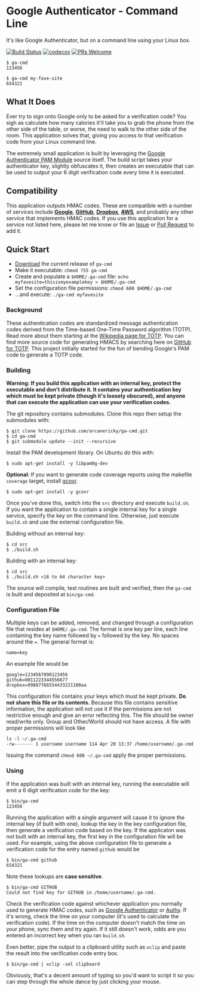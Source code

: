 # Google Authenticator - Command Line

It's like Google Authenticator, but on a command line using your Linux box.

[![Build Status](https://travis-ci.com/arcanericky/ga-cmd.svg?branch=master)](https://travis-ci.com/arcanericky/ga-cmd)
[![codecov](https://codecov.io/gh/arcanericky/ga-cmd/branch/master/graph/badge.svg)](https://codecov.io/gh/arcanericky/ga-cmd)
[![PRs Welcome](https://img.shields.io/badge/PRs-welcome-brightgreen.svg)](http://makeapullrequest.com)

```
$ ga-cmd
123456

$ ga-cmd my-fave-site
654321
```


## What It Does
Ever try to sign onto Google only to be asked for a verification code? You sigh as calculate how many calories it'll take you to grab the phone from the other side of the table, or worse, the need to walk to the other side of the room. This application solves that, giving you access to that verification code from your Linux command line.

The extremely small application is built by leveraging the [Google Authenticator PAM Module](https://github.com/google/google-authenticator-libpam) source itself. The build script takes your authenticator key, slightly obfuscates it, then creates an executable that can be used to output your 6 digit verification code every time it is executed.

## Compatibility
This application outputs HMAC codes. These are compatible with a number of services include [**Google**](https://accounts.google.com/signin), [**GitHub**](https://github.com/login), [**Dropbox**](https://www.dropbox.com/en_GB/login), [**AWS**](https://aws.amazon.com/marketplace/management/signin), and probably any other service that implements HMAC codes. If you use this application for a service not listed here, please let me know or file an [Issue](https://github.com/arcanericky/ga-cmd/issues) or [Pull Request](https://github.com/arcanericky/ga-cmd/pulls) to add it.

## Quick Start
- [Download](https://github.com/arcanericky/ga-cmd/releases) the current release of `ga-cmd`
- Make it executable: `chmod 755 ga-cmd`
- Create and populate a `$HOME/.ga-cmd` file: `echo myfavesite=thisismyexamplekey > $HOME/.ga-cmd`
- Set the configuration file permissions: `chmod 600 $HOME/.ga-cmd`
- ...and execute: `./ga-cmd myfavesite`

### Background
These authentication codes are standardized message authentication codes derived from the Time-based One-Time Password algorithm (TOTP). Read more about them starting at the [Wikipedia page for TOTP](https://en.wikipedia.org/wiki/Time-based_One-time_Password_algorithm). You can find more source code for generating HMACS by searching here on [GitHub for TOTP](https://github.com/search?q=totp). This project initially started for the fun of bending Google's PAM code to generate a TOTP code.

### Building

**Warning: If you build this application with an internal key, protect the executable and don't distribute it. It contains your authentication key which must be kept private (though it's loosely obscured), and anyone that can execute the application can use your verification codes.**

The git repository contains submodules. Clone this repo then setup the submodules with:
```
$ git clone https://github.com/arcanericky/ga-cmd.git
$ cd ga-cmd
$ git submodule update --init --recursive
```
Install the PAM development library. On Ubuntu do this with:
```
$ sudo apt-get install -y libpam0g-dev
```
**Optional**: If you want to generate code coverage reports using the makefile `coverage` target, install [gcovr](http://www.gcovr.com).
```
$ sudo apt-get install -y gcovr
```
Once you've done this, switch into the `src` directory and execute `build.sh`. If you want the application to contain a single internal key for a single service, specify the key on the command line. Otherwise, just execute `build.sh` and use the external configuration file.

Building without an internal key:
```
$ cd src
$ ./build.sh
```
Building with an internal key:
```
$ cd src
$ ./build.sh <16 to 64 character key>
```

The source will compile, test routines are built and verified, then the `ga-cmd` is built and deposited at `bin/ga-cmd`.

### Configuration File
Multiple keys can be added, removed, and changed through a configuration file that resides at `$HOME/.ga-cmd`. The format is one key per line, each line containing the key name followed by `=` followed by the key. No spaces around the `=`. The general format is:
```
name=key
```
An example file would be
```
google=1234567890123456
github=0011223344556677
dropbox=99887766554433221100aa
```
This configuration file contains your keys which must be kept private. **Do not share this file or its contents.** Because this file contains sensitive information, the application will not use it if the permissions are not restrictive enough and give an error reflecting this. The file should be owner read/write only. Group and Other/World should not have access. A file with proper permissions will look like
```
ls -l ~/.ga-cmd
-rw------- 1 username username 114 Apr 20 13:37 /home/username/.ga-cmd
```
Issuing the command `chmod 600 ~/.ga-cmd` apply the proper permissions.

### Using
If the application was built with an internal key, running the executable will emit a 6 digit verification code for the key:
```
$ bin/ga-cmd
123456
```

Running the application with a single argument will cause it to ignore the internal key (if built with one), lookup the key in the key configuration file, then generate a verification code based on the key. If the applicaton was not built with an internal key, the first key in the configuration file will be used. For example, using the above configuration file to generate a verification code for the entry named `github` would be
```
$ bin/ga-cmd github
654321
```
Note these lookups are **case sensitive**.
```
$ bin/ga-cmd GITHUB
Could not find key for GITHUB in /home/username/.ga-cmd.
```

Check the verification code against whichever application you normally used to generate HMAC codes, such as [Google Authenticator](https://play.google.com/store/apps/details?id=com.google.android.apps.authenticator2) or [Authy](https://authy.com/). If it's wrong, check the time on your computer (it's used to calculate the verification code). If the time on the computer doesn't match the time on your phone, sync them and try again. If it still doesn't work, odds are you entered an incorrect key when you ran `build.sh`.

Even better, pipe the output to a clipboard utility such as `xclip` and paste the result into the verification code entry box.
```
$ bin/ga-cmd | xclip -sel clipboard
```
Obviously, that's a decent amount of typing so you'd want to script it so you can step through the whole dance by just clicking your mouse.
